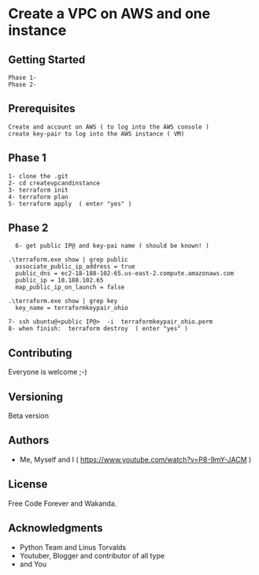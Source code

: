 # Create a VPC on AWS and one instance











## Getting Started

    Phase 1-
    Phase 2-

## Prerequisites

    Create and account on AWS ( to log into the AWS console )
    create key-pair to log into the AWS instance ( VM)


## Phase 1

    1- clone the .git
    2- cd createvpcandinstance
    3- terraform init
    4- terraform plan
    5- terraform apply  ( enter "yes" )


## Phase 2

      6- get public IP@ and key-pai name ( should be known! )

    .\terraform.exe show | grep public
      associate_public_ip_address = true
      public_dns = ec2-18-188-102-65.us-east-2.compute.amazonaws.com
      public_ip = 18.188.102.65
      map_public_ip_on_launch = false

    .\terraform.exe show | grep key
      key_name = terraformkeypair_ohio

    7- ssh ubuntu@<public IP@>  -i  terraformkeypair_ohio.perm
    8- when finish:  terraform destroy  ( enter "yes" )



## Contributing

Everyone is welcome ;-)


## Versioning

Beta version

## Authors

* Me, Myself and I ( https://www.youtube.com/watch?v=P8-9mY-JACM )


## License

Free Code Forever and Wakanda.

## Acknowledgments

* Python Team and Linus Torvalds
* Youtuber, Blogger and contributor of all type
* and You
